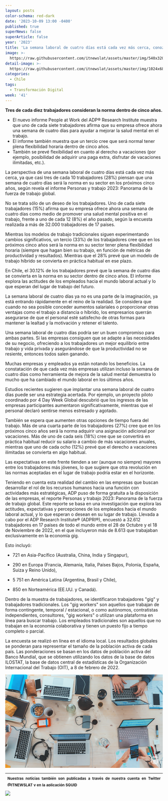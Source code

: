```yaml
---
layout: posts
color-schema: red-dark
date: '2023-10-09 13:00 -0400'
published: true
superNews: false
superArticle: false
year: '2023'
title: 'La semana laboral de cuatro días está cada vez más cerca, conozca porque?'
image: >-
  https://raw.githubusercontent.com/itnewslat/assets/master/img/540x320/Trabajo-network-p.jpg
detail-image: >-
  https://raw.githubusercontent.com/itnewslat/assets/master/img/1024x680/Trabajo-network-g.jpg
categories:
  - Chile
tags:
  - Transformación Digital
week: '41'
---
```

**Tres de cada diez trabajadores consideran la norma dentro de cinco años.**

- El nuevo informe People at Work del ADP® Research Institute muestra que uno de cada siete trabajadores afirma que su empresa ofrece ahora una semana de cuatro días para ayudar a mejorar la salud mental en el trabajo.
- El informe también muestra que un tercio cree que será normal tener plena flexibilidad horaria dentro de cinco años.
- También se prevé flexibilidad en cuanto al derecho a vacaciones (por ejemplo, posibilidad de adquirir una paga extra, disfrutar de vacaciones ilimitadas, etc.).

La perspectiva de una semana laboral de cuatro días está cada vez más cerca, ya que casi tres de cada 10 trabajadores (28%) piensan que una semana de cuatro días será la norma en su sector en los próximos cinco años, según revela el informe Personas y trabajo 2023: Panorama de la fuerza de trabajo global.

No se trata sólo de un deseo de los trabajadores. Uno de cada siete trabajadores (15%) afirma que su empresa ofrece ahora una semana de cuatro días como medio de promover una salud mental positiva en el trabajo, frente a uno de cada 12 (8%) el año pasado, según la encuesta realizada a más de 32.000 trabajadores de 17 países.

Mientras los modelos de trabajo tradicionales siguen experimentando cambios significativos, un tercio (33%) de los trabajadores cree que en los próximos cinco años será la norma en su sector tener plena flexibilidad horaria (siempre que hagan bien su trabajo, en función de métricas de productividad y resultados). Mientras que el 28% prevé que un modelo de trabajo híbrido se convierta en práctica habitual en ese plazo.

En Chile, el 30.12% de los trabajadores prevé que la semana de cuatro días se convierta en la norma en su sector dentro de cinco años. El informe explora las actitudes de los empleados hacia el mundo laboral actual y lo que esperan del lugar de trabajo del futuro.

La semana laboral de cuatro días ya no es una parte de la imaginación, ya está entrando rápidamente en el reino de la realidad. Se considera que cuando no sea posible conceder aumentos salariales o proporcionar otras ventajas como el trabajo a distancia o híbrido, los empresarios querrán asegurarse de que el personal esté satisfecho de otras formas para mantener la lealtad y la motivación y retener el talento. 

Una semana laboral de cuatro días podría ser un buen compromiso para ambas partes. Si las empresas consiguen que se adapte a las necesidades de su negocio, ofreciendo a los trabajadores un mejor equilibrio entre trabajo y vida privada y asegurándose de que la productividad no se resiente, entonces todos salen ganando.

Muchas empresas y empleados ya están notando los beneficios. La constatación de que cada vez más empresas utilizan incluso la semana de cuatro días como herramienta de mejora de la salud mental demuestra lo mucho que ha cambiado el mundo laboral en los últimos años.

Estudios recientes sugieren que implantar una semana laboral de cuatro días puede ser una estrategia acertada. Por ejemplo, un proyecto piloto coordinado por 4 Day Week Global descubrió que los ingresos de las empresas participantes aumentaron significativamente, mientras que el personal declaró sentirse menos estresado y agotado.

También se espera que aumenten otras opciones de tiempo fuera del trabajo. Más de una cuarta parte de los trabajadores (27%) cree que en los próximos cinco años será la norma adquirir una asignación adicional por vacaciones. Más de uno de cada seis (18%) cree que se convertirá en práctica habitual reducir su salario a cambio de más vacaciones anuales, mientras que uno de cada ocho (12%) prevé que el derecho a vacaciones ilimitadas se convierta en algo habitual.

Las expectativas en este frente tienden a ser (aunque no siempre) mayores entre los trabajadores más jóvenes, lo que sugiere que otra revolución en las normas aceptadas en el lugar de trabajo podría estar en el horizonte.

Teniendo en cuenta esta realidad del cambio en las empresas que buscan desarrollar el rol de los recursos humanos hacia una función con actividades más estratégicas, ADP puso de forma gratuita a la disposición de las empresas, el reporte Personas y trabajo 2023: Panorama de la fuerza de trabajo global.
Este reporte se basa en una investigación que explora las actitudes, expectativas y percepciones de los empleados hacia el mundo laboral actual, y lo que esperan o desean en su lugar de trabajo. Llevada a cabo por el ADP Research Institute® (ADPRI®), encuestó a 32.612 trabajadores en 17 países de todo el mundo entre el 28 de Octubre y el 18 de Noviembre de 2022, en el que incluyeron más de 8.613 que trabajaban exclusivamente en la economía gig.

Esto incluyó:
- 721 en Asia-Pacífico (Australia, China, India y Singapur),

- 290 en Europa (Francia, Alemania, Italia, Países Bajos, Polonia, España, Suiza y Reino Unido),

- 5 751 en América Latina (Argentina, Brasil y Chile),

- 850 en Norteamérica (EE.UU. y Canadá).

Dentro de la muestra de trabajadores, se identificaron trabajadores "gig" y trabajadores tradicionales. Los "gig workers" son aquellos que trabajan de forma contingente, temporal / estacional, o como autónomos, contratistas independientes, consultores, "gig workers" o utilizan una plataforma en línea para buscar trabajo. Los empleados tradicionales son aquellos que no trabajan en la economía colaborativa y tienen un puesto fijo a tiempo completo o parcial. 

La encuesta se realizó en línea en el idioma local. Los resultados globales se ponderan para representar el tamaño de la población activa de cada país. Las ponderaciones se basan en los datos de población activa del Banco Mundial, que se obtienen utilizando los datos de la base de datos ILOSTAT, la base de datos central de estadísticas de la Organización Internacional del Trabajo (OIT), a 8 de febrero de 2022.

![](https://raw.githubusercontent.com/itnewslat/assets/master/img/540x320/Trabajo-network-p.jpg)

<table style="height: 42px;" width="569">
<tbody>
<tr>
<td style="text-align: justify;"><sub><strong>Nuestras noticias también son publicadas a través de nuestra cuenta en Twitter <a href="https://twitter.com/itnewslat?lang=es">@ITNEWSLAT</a> y en la aplicación <a href="https://squidapp.co/en/">SQUID</a></strong></sub></td>
</tr>
</tbody>
</table>

<img src="https://tracker.metricool.com/c3po.jpg?hash=56f88a41e39ab42c063cc51676587a04"/>